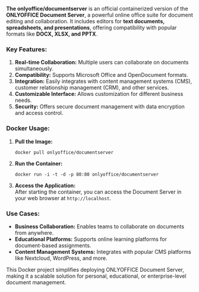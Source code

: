  **The onlyoffice/documentserver** is an official containerized version of the **ONLYOFFICE Document Server**, a powerful online office suite for document editing and collaboration. It includes editors for **text documents, spreadsheets, and presentations**, offering compatibility with popular formats like **DOCX, XLSX, and PPTX**. 

### **Key Features:**
1. **Real-time Collaboration:** Multiple users can collaborate on documents simultaneously.
2. **Compatibility:** Supports Microsoft Office and OpenDocument formats.
3. **Integration:** Easily integrates with content management systems (CMS), customer relationship management (CRM), and other services.
4. **Customizable Interface:** Allows customization for different business needs.
5. **Security:** Offers secure document management with data encryption and access control.

### **Docker Usage:**
1. **Pull the Image:**  
   ```
   docker pull onlyoffice/documentserver
   ```

2. **Run the Container:**  
   ```
   docker run -i -t -d -p 80:80 onlyoffice/documentserver
   ```

3. **Access the Application:**  
   After starting the container, you can access the Document Server in your web browser at `http://localhost`.

### **Use Cases:**
- **Business Collaboration:** Enables teams to collaborate on documents from anywhere.
- **Educational Platforms:** Supports online learning platforms for document-based assignments.
- **Content Management Systems:** Integrates with popular CMS platforms like Nextcloud, WordPress, and more.

This Docker project simplifies deploying ONLYOFFICE Document Server, making it a scalable solution for personal, educational, or enterprise-level document management.
